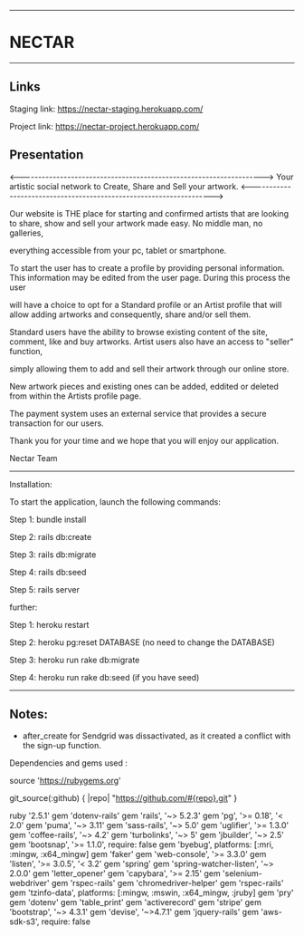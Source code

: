 *********
# NECTAR
*********

## Links


Staging link: https://nectar-staging.herokuapp.com/


Project link: https://nectar-project.herokuapp.com/

## Presentation

<------------------------------------------------------------------->
Your artistic social network to Create, Share and Sell your artwork.
<------------------------------------------------------------------->

Our website is THE place for starting and confirmed artists that are looking to share, show and sell your artwork made easy. No middle man, no galleries, 


everything accessible from your pc, tablet or smartphone.    


To start the user has to create a profile by providing personal information. This information may be edited from the user page. During this process the user 


will have a choice to opt for a Standard profile or an Artist profile that will allow adding artworks and consequently, share and/or sell them. 


Standard users have the ability to browse existing content of the site, comment, like and buy artworks. Artist users also have an access to "seller" function, 


simply allowing them to add and sell their artwork through our online store. 


New artwork pieces and existing ones can be added, eddited or deleted from within the Artists profile page. 


The payment system uses an external service that provides a secure transaction for our users.


Thank you for your time and we hope that you will enjoy our application.


Nectar Team


----------
Installation:


To start the application, launch the following commands:


Step 1: bundle install

Step 2: rails db:create

Step 3: rails db:migrate

Step 4: rails db:seed

Step 5: rails server


further:

Step 1: heroku restart

Step 2: heroku pg:reset DATABASE (no need to change the DATABASE)

Step 3: heroku run rake db:migrate

Step 4: heroku run rake db:seed (if you have seed)


----------

## Notes:

 - after_create for Sendgrid was dissactivated, as it created a conflict with the sign-up function.


Dependencies and gems used :


source 'https://rubygems.org'

git_source(:github) { |repo| "https://github.com/#{repo}.git" }

ruby '2.5.1'
gem 'dotenv-rails'
gem 'rails', '~> 5.2.3'
gem 'pg', '>= 0.18', '< 2.0'
gem 'puma', '~> 3.11'
gem 'sass-rails', '~> 5.0'
gem 'uglifier', '>= 1.3.0'
gem 'coffee-rails', '~> 4.2'
gem 'turbolinks', '~> 5'
gem 'jbuilder', '~> 2.5'
gem 'bootsnap', '>= 1.1.0', require: false
gem 'byebug', platforms: [:mri, :mingw, :x64_mingw]
gem 'faker'
gem 'web-console', '>= 3.3.0'
gem 'listen', '>= 3.0.5', '< 3.2'
gem 'spring'
gem 'spring-watcher-listen', '~> 2.0.0'
gem 'letter_opener'
gem 'capybara', '>= 2.15'
gem 'selenium-webdriver'
gem 'rspec-rails'
gem 'chromedriver-helper'
gem 'rspec-rails'
gem 'tzinfo-data', platforms: [:mingw, :mswin, :x64_mingw, :jruby]
gem 'pry' 
gem 'dotenv'
gem 'table_print'
gem 'activerecord' 
gem 'stripe'
gem 'bootstrap', '~> 4.3.1'
gem 'devise', '~>4.7.1'
gem 'jquery-rails'
gem 'aws-sdk-s3', require: false


